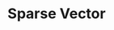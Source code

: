 ---
title: "Sparse Vector"

categories: ['']

tags: ['Sparse', 'Vector']

arabic: ['متجه متناثر']

publishers: ['معجم مصطلحات التعلم الآلي والتعلم العميق وعلم البيانات']

types: "word"

slug: ""
---